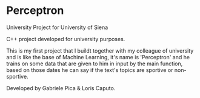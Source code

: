# Perceptron
University Project for University of Siena

C++ project developed for university purposes.

This is my first project that I buildt together with my colleague of university and is like the base of Machine Learning, it's name is 'Perceptron' and he trains on some data that are given to him in input by the main function, based on those dates he can say if the text's topics are sportive or non-sportive.

Developed by Gabriele Pica & Loris Caputo.
